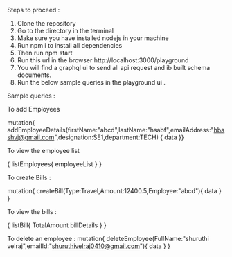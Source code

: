 Steps to proceed : 
1. Clone the repository 
2. Go to the directory in the terminal
3.  Make sure you have installed nodejs in your machine 
4. Run npm i to install all dependencies
5. Then run npm start
6. Run this url in the browser http://localhost:3000/playground
7. You will find a graphql ui to send all api request and ib built schema documents. 
8.  Run the below sample queries in the playground ui . 

Sample queries : 

To add Employees 

mutation{
  addEmployeeDetails(firstName:"abcd",lastName:"hsabf",emailAddress:"hbashvj@gmail.com",designation:SE1,department:TECH)
{
  data
}}

To view the employee list

{
  listEmployees{
	employeeList
  }
}

To create Bills : 

mutation{
  createBill(Type:Travel,Amount:12400.5,Employee:"abcd"){
	data
  }
}

To view the bills : 

{
  listBill{
	TotalAmount
	billDetails
  }
}

To delete an employee : 
mutation{
  deleteEmployee(FullName:"shuruthi velraj",emailId:"shuruthivelraj0410@gmail.com"){
	data
  }
}



